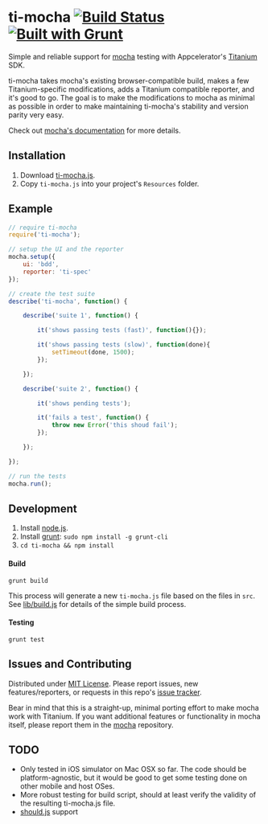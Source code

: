 # ti-mocha [![Build Status](https://travis-ci.org/tonylukasavage/ti-mocha.png?branch=master)](https://travis-ci.org/tonylukasavage/ti-mocha) [![Built with Grunt](https://cdn.gruntjs.com/builtwith.png)](http://gruntjs.com/)

Simple and reliable support for [mocha](https://github.com/visionmedia/mocha) testing with Appcelerator's [Titanium](http://www.appcelerator.com/titanium/) SDK.

ti-mocha takes mocha's existing browser-compatible build, makes a few Titanium-specific modifications, adds a Titanium compatible reporter, and it's good to go. The goal is to make the modifications to mocha as minimal as possible in order to make maintaining ti-mocha's stability and version parity very easy.

Check out [mocha's documentation](http://visionmedia.github.io/mocha/) for more details.

## Installation

1. Download [ti-mocha.js](https://raw.github.com/tonylukasavage/ti-mocha/master/ti-mocha.js).
2. Copy `ti-mocha.js` into your project's `Resources` folder.

## Example

```javascript
// require ti-mocha
require('ti-mocha');

// setup the UI and the reporter
mocha.setup({
	ui: 'bdd',
	reporter: 'ti-spec'
});

// create the test suite
describe('ti-mocha', function() {

	describe('suite 1', function() {

		it('shows passing tests (fast)', function(){});

		it('shows passing tests (slow)', function(done){
			setTimeout(done, 1500);
		});

	});

	describe('suite 2', function() {

		it('shows pending tests');

		it('fails a test', function() {
			throw new Error('this shoud fail');
		});

	});

});

// run the tests
mocha.run();
```

## Development

1. Install [node.js]().
2. Install [grunt](): `sudo npm install -g grunt-cli`
3. `cd ti-mocha && npm install`

#### Build

```
grunt build
```

This process will generate a new `ti-mocha.js` file based on the files in `src`. See [lib/build.js](lib/build.js) for details of the simple build process.

#### Testing

```
grunt test
```

## Issues and Contributing

Distributed under [MIT License](LICENSE). Please report issues, new features/reporters, or requests in this repo's [issue tracker](https://github.com/tonylukasavage/ti-mocha/issues).

Bear in mind that this is a straight-up, minimal porting effort to make mocha work with Titanium. If you want additional features or functionality in mocha itself, please report them in the [mocha](https://github.com/visionmedia/mocha) repository.

## TODO

* Only tested in iOS simulator on Mac OSX so far. The code should be platform-agnostic, but it would be good to get some testing done on other mobile and host OSes.
* More robust testing for build script, should at least verify the validity of the resulting ti-mocha.js file.
* [should.js](https://github.com/visionmedia/should.js/) support


